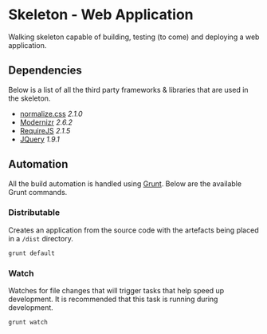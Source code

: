 # Skeleton - Web Application

Walking skeleton capable of building, testing (to come) and deploying a web application.

## Dependencies

Below is a list of all the third party frameworks & libraries that are used in the skeleton.

* [normalize.css](https://github.com/necolas/normalize.css) *2.1.0*
* [Modernizr](http://modernizr.com/) *2.6.2*
* [RequireJS](http://requirejs.org/) *2.1.5*
* [JQuery](http://jquery.com) *1.9.1*

## Automation

All the build automation is handled using [Grunt](http://gruntjs.com). Below are the available Grunt commands.

### Distributable

Creates an application from the source code with the artefacts being placed in a `/dist` directory.

	grunt default

### Watch

Watches for file changes that will trigger tasks that help speed up development. It is recommended that this task is running during development.

    grunt watch
